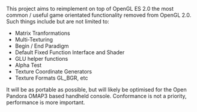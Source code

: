 This project aims to reimplement on top of OpenGL ES 2.0 the most common / useful game orientated functionality removed from OpenGL 2.0. Such things include but are not limited to:
  * Matrix Tranformations
  * Multi-Texturing
  * Begin / End Paradigm
  * Default Fixed Function Interface and Shader
  * GLU helper functions
  * Alpha Test
  * Texture Coordinate Generators
  * Texture Formats GL\_BGR, etc

It will be as portable as possible, but will likely be optimised for the Open Pandora OMAP3 based handheld console. Conformance is not a priority, performance is more important.